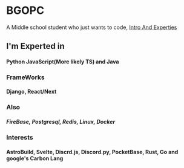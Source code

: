 ﻿# BGOPC
A Middle school student who just wants to code,
[Intro And Experties](https://bgopc.github.io)
## I'm Experted in

#### Python JavaScript(More likely TS) and Java

### FrameWorks
#### Django, React/Next

### Also
##### FireBase, Postgresql, Redis, Linux, Docker

### Interests
#### AstroBuild, Svelte, Discrd.js, Discord.py, PocketBase, Rust, Go and google's Carbon Lang
